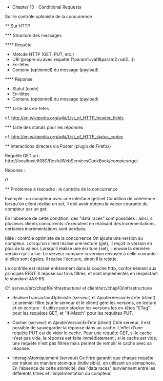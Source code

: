 * Chapter 10 - Conditional Requests

Sur le contrôle optimiste de la concurrence

** Sur HTTP

*** Structure des messages

**** Requête

- Métode HTTP (GET, PUT, etc.)
- URI (propre ou avec requête (?param1=val1&param2=val2...))
- En-têtes
- Contenu (optionnel) du message (payload)

**** Réponse

- Statut (code)
- En-têtes
- Contenu (optionnel) du message (payload)

*** Liste des en-têtes

cf. http://en.wikipedia.org/wiki/List_of_HTTP_header_fields

*** Liste des statuts pour les réponses

cf. http://en.wikipedia.org/wiki/List_of_HTTP_status_codes


** Interactions directes via Poster (plugin de Firefox)

Requête
GET
uri : http://localhost:8080/ResfulWebServicesCookBook/compteur/get

Réponse : 
<?xml version="1.0" encoding="UTF-8" standalone="yes"?><ressource><i>0</i></ressource>

** Problèmes à résoudre : le contrôle de la concurrence

Exemple : un compteur avec une interface get/set
Condition de cohérence : lorsqu'un client réalise un set, il doit avoir
obtenu la valeur courante du compteur par un get. 

En l'absence de cette condition, des "data races" sont possibles :
ainsi, si plusieurs clients concurrents s'exécutent en réalisant des
incrémentations, certaines incrémentations sont perdues.

Idée : contrôle optimiste de la concurrence
On ajoute une version au compteur.
Lorsqu'un client réalise une lecture (get), il reçoit la version en plus de la valeur.
Lorsqu'il réalise une écriture (set), il envoie la dernière version
qu'il a lue. Le serveur compare la version envoyée à celle courante : si
elles sont égales, il réalise l'écriture, sinon il la rejette.

Le contrôle est réalisé entièrement dans la couche http, conformément
aux principes REST.
Il repose sur trois filtres, et sont implémentés en respectant le
standard JAX-RS.

Cf. serveur/src/chap10/infrastructure/
et client/src/chap10/infrastructure/

- RealiserTransactionOptimiste (serveur) et AjouterVersionEnTete (client)
Le premier filtre (sur le serveur et le client) gère les versions, en lecture et en écriture : il
utilise pour stocker les versions les en-têtes "ETag" pour les requêtes GET, et "If-Match"
pour les requêtes  PUT.

- Cacher (serveur) et AjouterVersionEnTete (client)
Côté serveur, il est possible de sauvegarder la réponse dans un cache.
L'effet d'une requête PUT est de vider le cache.
Pour une requête GET, 
si le cache n'est pas vide, la réponse est  faite
immédiatement ; si le cache est vide, une requête n'est pas filtrée mais
permet de remplir le cache avec sa réponse. 

- InteragirAtomiquement (serveur)
Ce filtre garantit que chaque requête est traitée de manière atomique (indivisible),
en utilisant un sémaphore. En l'absence de cette atomicité, des "data
races" surviennent entre les différents filtres et l'implémentation du compteur.


